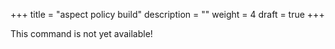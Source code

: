 +++
title = "aspect policy build"
description = ""
weight = 4
draft = true
+++

This command is not yet available!